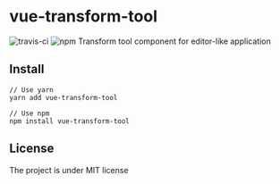 # vue-transform-tool
![travis-ci](https://www.travis-ci.org/elgine/vue-transform-tool.svg?branch=master)
![npm](https://img.shields.io/npm/v/vue-transform-tool.svg?style=flat)
Transform tool component for editor-like application

## Install

    // Use yarn
    yarn add vue-transform-tool

    // Use npm
    npm install vue-transform-tool

## License
The project is under MIT license